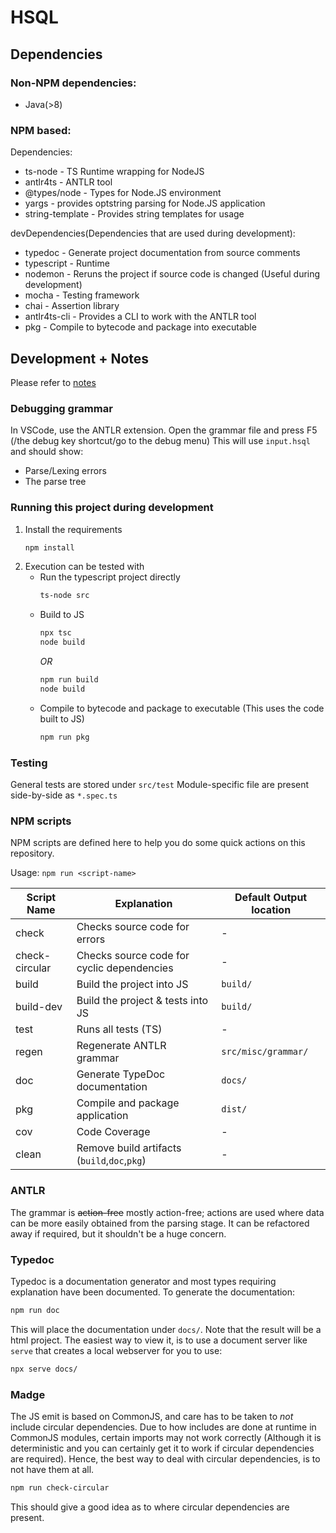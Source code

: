 # HSQL

## Dependencies

### Non-NPM dependencies:

-   Java(>8)

### NPM based:

Dependencies:

-   ts-node - TS Runtime wrapping for NodeJS
-   antlr4ts - ANTLR tool
-   @types/node - Types for Node.JS environment
-   yargs - provides optstring parsing for Node.JS application
-   string-template - Provides string templates for usage

devDependencies(Dependencies that are used during development):

-   typedoc - Generate project documentation from source comments
-   typescript - Runtime
-   nodemon - Reruns the project if source code is changed (Useful during development)
-   mocha - Testing framework
-   chai - Assertion library
-   antlr4ts-cli - Provides a CLI to work with the ANTLR tool
-   pkg - Compile to bytecode and package into executable


## Development + Notes

Please refer to [notes](notes/index.md)
### Debugging grammar

In VSCode, use the ANTLR extension.
Open the grammar file and press F5 (/the debug key shortcut/go to the debug menu)
This will use `input.hsql` and should show:

-   Parse/Lexing errors
-   The parse tree

### Running this project during development

1. Install the requirements
    ```bash
    npm install
    ```
2. Execution can be tested with
    - Run the typescript project directly
        ```bash
        ts-node src
        ```
    - Build to JS
        ```bash
        npx tsc
        node build
        ```
        _OR_
        ```bash
        npm run build
        node build
        ```
    - Compile to bytecode and package to executable (This uses the code built to JS)
        ```bash
        npm run pkg
        ```

### Testing

General tests are stored under `src/test`
Module-specific file are present side-by-side as `*.spec.ts`

### NPM scripts

NPM scripts are defined here to help you do some quick actions on this repository.

Usage: `npm run <script-name>`

| Script Name    | Explanation                                  | Default Output location |
| -------------- | -------------------------------------------- | ----------------------- |
| check          | Checks source code for errors                | -                       |
| check-circular | Checks source code for cyclic dependencies   | -                       |
| build          | Build the project into JS                    | `build/`                |
| build-dev      | Build the project & tests into JS            | `build/`                |
| test           | Runs all tests (TS)                          | -                       |
| regen          | Regenerate ANTLR grammar                     | `src/misc/grammar/`     |
| doc            | Generate TypeDoc documentation               | `docs/`                 |
| pkg            | Compile and package application              | `dist/`                 |
| cov            | Code Coverage                                | -                       |
| clean          | Remove build artifacts (`build`,`doc`,`pkg`) | -                       |

### ANTLR

The grammar is ~~action-free~~ mostly action-free; actions are used where data can be more easily obtained from the parsing stage. It can be refactored away if required, but it shouldn't be a huge concern.
### Typedoc

Typedoc is a documentation generator and most types requiring explanation have been documented.
To generate the documentation:

```sh
npm run doc
```

This will place the documentation under `docs/`.
Note that the result will be a html project. The easiest way to view it, is to use a document server like `serve` that creates a local webserver for you to use:

```sh
npx serve docs/
```
### Madge

The JS emit is based on CommonJS, and care has to be taken to *not* include circular dependencies. Due to how includes are done at runtime in CommonJS modules, certain imports may not work correctly (Although it is deterministic and you can certainly get it to work if circular dependencies are required). Hence, the best way to deal with circular dependencies, is to not have them at all. 
```sh
npm run check-circular
```
This should give a good idea as to where circular dependencies are present.
